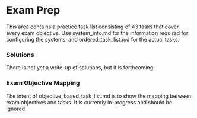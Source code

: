 # Exam Prep
This area contains a practice task list consisting of 43 tasks that cover every exam objective. Use system_info.md for the information required for configuring the systems, and ordered_task_list.md for the actual tasks.

### Solutions
There is not yet a write-up of solutions, but it is forthcoming.

### Exam Objective Mapping
The intent of objective_based_task_list.md is to show the mapping between exam objectives and tasks. It is currently in-progress and should be ignored.